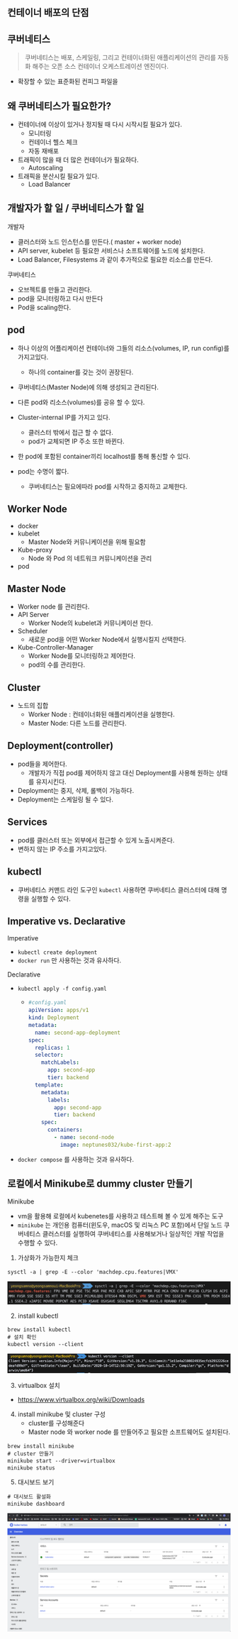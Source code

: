 ## 컨테이너 배포의 단점



## 쿠버네티스

> 쿠버네티스는 배포, 스케일링, 그리고 컨테이너화된 애플리케이션의 관리를 자동화 해주는 오픈 소스 컨테이너 오케스트레이션 엔진이다.

* 확장할 수 있는 표준화된 컨피그 파일을



## 왜 쿠버네티스가 필요한가?

* 컨테이너에 이상이 있거나 정지될 때 다시 시작시킬 필요가 있다.
  * 모니터링
  * 컨테이너 헬스 체크
  * 자동 재배포
* 트래픽이 많을 때 더 많은 컨테이너가 필요하다.
  * Autoscaling
* 트래픽을 분산시킬 필요가 있다.
  * Load Balancer



## 개발자가 할 일 / 쿠버네티스가 할 일

개발자

* 클러스터와 노드 인스턴스를 만든다.( master + worker node)
* API server, kubelet 등 필요한 서비스나 소프트웨어를 노드에 설치한다.
* Load Balancer, Filesystems 과 같이 추가적으로 필요한 리소스를 만든다.

쿠버네티스

* 오브젝트를 만들고 관리한다.
* pod을 모니터링하고 다시 만든다
* Pod을 scaling한다.



## pod

* 하나 이상의 어플리케이션 컨테이너와 그들의 리소스(volumes, IP, run config)를 가지고있다.

  * 하나의 container를 갖는 것이 권장된다.

* 쿠버네티스(Master Node)에 의해 생성되고 관리된다.

* 다른 pod와 리소스(volumes)를 공유 할 수 있다.

* Cluster-internal IP를 가지고 있다.

  * 클러스터 밖에서 접근 할 수 없다.
  * pod가 교체되면 IP 주소 또한 바뀐다.

* 한 pod에 포함된 container끼리  localhost를 통해 통신할 수 있다.

* pod는 수명이 짧다. 

  * 쿠버네티스는 필요에따라 pod를 시작하고 중지하고 교체한다.

  

## Worker Node

* docker
* kubelet
  * Master Node와 커뮤니케이션을 위해 필요함
* Kube-proxy
  * Node 와 Pod 의 네트워크 커뮤니케이션을 관리
* pod  



## Master Node

* Worker node 를 관리한다.
* API Server
  * Worker Node의 kubelet과 커뮤니케이션 한다.
* Scheduler
  * 새로운 pod을 어떤 Worker Node에서 실행시킬지 선택한다.
* Kube-Controller-Manager
  * Worker Node를 모니터링하고 제어한다.
  * pod의 수를 관리한다.



## Cluster

* 노드의 집합 
  * Worker Node : 컨테이너화된 애플리케이션을 실행한다.
  * Master Node: 다른 노드를 관리한다.



## Deployment(controller)

* pod들을 제어한다.  
  * 개발자가 직접 pod를 제어하지 않고 대신 Deployment를 사용해 원하는 상태를 유지시킨다.
* Deployment는 중지, 삭제, 롤백이 가능하다.
* Deployment는 스케일링 될 수 있다. 



## Services

* pod를 클러스터 또는 외부에서 접근할 수 있게 노출시켜준다.
* 변하지 않는 IP 주소를 가지고있다.



## kubectl

* 쿠버네티스 커맨드 라인 도구인 `kubectl` 사용하면 쿠버네티스 클러스터에 대해 명령을 실행할 수 있다.



## Imperative vs. Declarative

Imperative

* `kubectl create deployment`
* `docker run` 만 사용하는 것과 유사하다.

Declarative

* `kubectl apply -f config.yaml`

  * ```yaml
    #config.yaml
    apiVersion: apps/v1
    kind: Deployment
    metadata:
      name: second-app-deployment
    spec:
      replicas: 1
      selector:
        matchLabels:
          app: second-app
          tier: backend
      template:
        metadata:
          labels:
            app: second-app
            tier: backend
        spec:
          containers:
            - name: second-node
              image: neptunes032/kube-first-app:2
    
    ```

* `docker compose` 를 사용하는 것과 유사하다.



## 로컬에서 Minikube로 dummy cluster 만들기

Minikube

* vm을 활용해 로컬에서 kubenetes를 사용하고 테스트해 볼 수 있게 해주는 도구
* `minikube` 는 개인용 컴퓨터(윈도우, macOS 및 리눅스 PC 포함)에서 단일 노드 쿠버네티스 클러스터를 실행하여 쿠버네티스를 사용해보거나 일상적인 개발 작업을 수행할 수 있다.

1. 가상화가 가능한지 체크

```shell
sysctl -a | grep -E --color 'machdep.cpu.features|VMX'
```

![image-20201210171407808](image-20201210171407808.png)

2. install kubectl

```shell
brew install kubectl
# 설치 확인
kubectl version --client
```

![image-20201210172003604](image-20201210172003604.png)

3. virtualbox 설치

* https://www.virtualbox.org/wiki/Downloads

4. install minikube 및 cluster 구성
   * cluster를 구성해준다
   * Master node 와 worker node 를 만들어주고 필요한 소프트웨어도 설치된다.

```shell
brew install minikube
# cluster 만들기
minikube start --driver=virtualbox
minikube status
```

5. 대시보드 보기

```shell
# 대시보드 활설화
minikube dashboard
```

![image-20201210173406071](image-20201210173406071.png)

